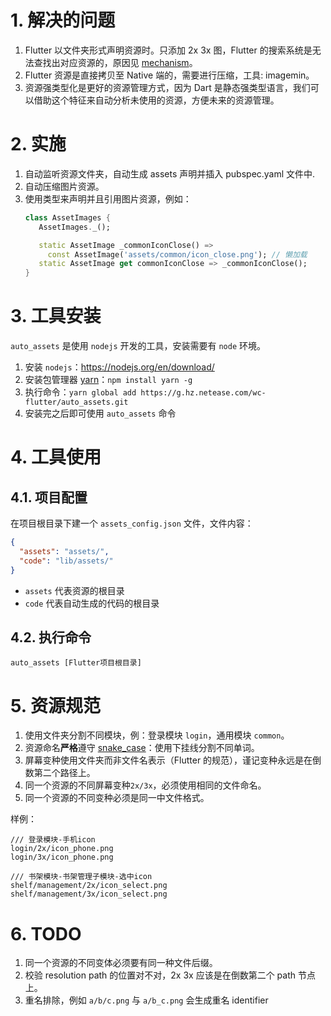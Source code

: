 # 1. 解决的问题

1. Flutter 以文件夹形式声明资源时。只添加 2x 3x 图，Flutter 的搜索系统是无法查找出对应资源的，原因见 [mechanism](https://g.hz.netease.com/wc-flutter/document/mechanism)。
2. Flutter 资源是直接拷贝至 Native 端的，需要进行压缩，工具: imagemin。
3. 资源强类型化是更好的资源管理方式，因为 Dart 是静态强类型语言，我们可以借助这个特征来自动分析未使用的资源，方便未来的资源管理。

# 2. 实施

1. 自动监听资源文件夹，自动生成 assets 声明并插入 pubspec.yaml 文件中.
2. 自动压缩图片资源。
3. 使用类型来声明并且引用图片资源，例如：
   ````dart
   class AssetImages {
      AssetImages._();

      static AssetImage _commonIconClose() =>
        const AssetImage('assets/common/icon_close.png'); // 懒加载
      static AssetImage get commonIconClose => _commonIconClose();
   }
   ````

# 3. 工具安装

`auto_assets` 是使用 `nodejs` 开发的工具，安装需要有 `node` 环境。

1. 安装 `nodejs`：https://nodejs.org/en/download/
2. 安装包管理器 [yarn](https://yarnpkg.com/zh-Hant/)：`npm install yarn -g`
3. 执行命令：`yarn global add https://g.hz.netease.com/wc-flutter/auto_assets.git`
4. 安装完之后即可使用 `auto_assets` 命令

# 4. 工具使用

## 4.1. 项目配置

在项目根目录下建一个 `assets_config.json` 文件，文件内容：
````json
{
  "assets": "assets/",
  "code": "lib/assets/"
}
````

- `assets` 代表资源的根目录
- `code` 代表自动生成的代码的根目录

## 4.2. 执行命令

````shell
auto_assets [Flutter项目根目录]
````

# 5. 资源规范

1. 使用文件夹分割不同模块，例：登录模块 `login`，通用模块 `common`。
2. 资源命名**严格**遵守 [snake_case](https://en.wikipedia.org/wiki/Snake_case)：使用下挂线分割不同单词。
3. 屏幕变种使用文件夹而非文件名表示（Flutter 的规范），谨记变种永远是在倒数第二个路径上。
4. 同一个资源的不同屏幕变种`2x/3x`，必须使用相同的文件命名。
5. 同一个资源的不同变种必须是同一中文件格式。

样例：
````
/// 登录模块-手机icon
login/2x/icon_phone.png
login/3x/icon_phone.png

/// 书架模块-书架管理子模块-选中icon
shelf/management/2x/icon_select.png
shelf/management/3x/icon_select.png
````

# 6. TODO

1. 同一个资源的不同变体必须要有同一种文件后缀。
2. 校验 resolution path 的位置对不对，2x 3x 应该是在倒数第二个 path 节点上。
3. 重名排除，例如 `a/b/c.png` 与 `a/b_c.png` 会生成重名 identifier